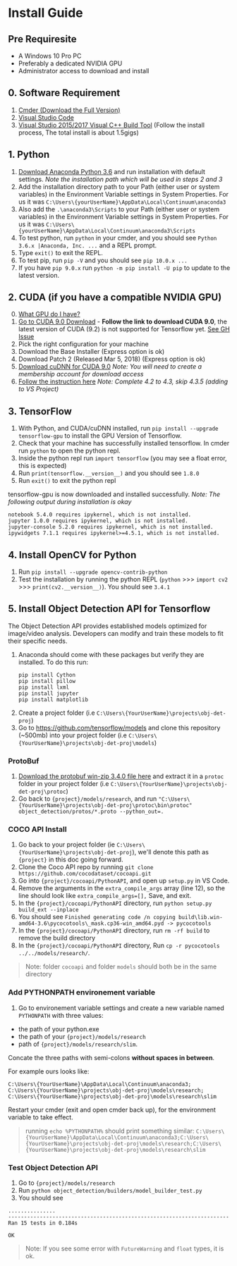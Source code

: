 # Install Guide

## Pre Requiresite
* A Windows 10 Pro PC
* Preferably a dedicated NVIDIA GPU
* Administrator access to download and install

## 0. Software Requirement
1. [Cmder (Download the Full Version)](http://cmder.net/)
2. [Visual Studio Code](https://code.visualstudio.com/)
3. [Visual Studio 2015/2017 Visual C++ Build Tool](https://www.visualstudio.com/thank-you-downloading-visual-studio/?sku=BuildTools&rel=15) (Follow the install process, The total install is about 1.5gigs)

## 1. Python
1. [Download Anaconda Python 3.6](https://www.anaconda.com/download/) and run installation with default settings. _Note the installation path which will be used in steps 2 and 3_
2. Add the installation directory path to your Path (either user or system variables) in the Environment Variable settings in System Properties. For us it was `C:\Users\{yourUserName}\AppData\Local\Continuum\anaconda3`
3. Also add the `.\anaconda3\Scripts` to your Path (either user or system variables) in the Environment Variable settings in System Properties. For us it was `C:\Users\{yourUserName}\AppData\Local\Continuum\anaconda3\Scripts`
4. To test python, run `python` in your cmder, and you should see `Python 3.6.x |Anaconda, Inc. ...` and a REPL prompt. 
5. Type `exit()` to exit the REPL.
6. To test pip, run `pip -V` and you should see `pip 10.0.x ...`
7. If you have `pip 9.0.x` run `python -m pip install -U pip` to update to the latest version.

## 2. CUDA (if you have a compatible NVIDIA GPU)
0. [What GPU do I have?](https://help.sketchup.com/en/article/36253)
1. [Go to CUDA 9.0 Download](https://developer.nvidia.com/cuda-90-download-archive) - **Follow the link to download CUDA 9.0**, the latest version of CUDA (9.2) is not supported for Tensorflow yet. [See GH Issue](https://github.com/tensorflow/tensorflow/issues/18906)
2. Pick the right configuration for your machine
3. Download the Base Installer (Express option is ok)
4. Download Patch 2 (Released Mar 5, 2018) (Express option is ok)
5. [Download cuDNN for CUDA 9.0](https://developer.nvidia.com/rdp/cudnn-download) _Note: You will need to create a membership account for download access_
6. [Follow the instruction here](https://docs.nvidia.com/deeplearning/sdk/cudnn-install/index.html#download-windows) _Note: Complete 4.2 to 4.3, skip 4.3.5 (adding to VS Project)_

## 3. TensorFlow
1. With Python, and CUDA/cuDNN installed, run `pip install --upgrade tensorflow-gpu` to install the GPU Version of Tensorflow.
2. Check that your machine has successfully installed tensorflow. In cmder run `python` to open the python repl.
3. Inside the python repl run `import tensorflow` (you may see a float error, this is expected)
4. Run `print(tensorflow.__version__)` and you should see `1.8.0`
5. Run `exit()` to exit the python repl

tensorflow-gpu is now downloaded and installed successfully. _Note: The following output during installation is okay_

```
notebook 5.4.0 requires ipykernel, which is not installed.
jupyter 1.0.0 requires ipykernel, which is not installed.
jupyter-console 5.2.0 requires ipykernel, which is not installed.
ipywidgets 7.1.1 requires ipykernel>=4.5.1, which is not installed.
```

## 4. Install OpenCV for Python
1. Run `pip install --upgrade opencv-contrib-python`
2. Test the installation by running the python REPL (`python` >>> `import cv2` >>> `print(cv2.__version__)`).  You should see `3.4.1`

## 5. Install Object Detection API for Tensorflow
The Object Detection API provides established models optimized for image/video analysis.
Developers can modify and train these models to fit their specific needs.

1. Anaconda should come with these packages but verify they are installed. To do this run:
      ```
      pip install Cython
      pip install pillow
      pip install lxml
      pip install jupyter
      pip install matplotlib
      ```
2. Create a project folder (i.e `C:\Users\{YourUserName}\projects\obj-det-proj`)
3. Go to https://github.com/tensorflow/models and clone this repository (~500mb) into your project folder (i.e `C:\Users\{YourUserName}\projects\obj-det-proj\models`)

### ProtoBuf
1. [Download the protobuf win-zip 3.4.0 file here](https://github.com/google/protobuf/releases/download/v3.4.0/protoc-3.4.0-win32.zip) and extract it in a `protoc` folder in your project folder (i.e `C:\Users\{YourUserName}\projects\obj-det-proj\protoc`)
2. Go back to `{project}/models/research`, and run `"C:\Users\{YourUserName}\projects\obj-det-proj\protoc\bin\protoc" object_detection/protos/*.proto --python_out=.`

### COCO API Install
1. Go back to your project folder (ie `C:\Users\{YourUserName}\projects\obj-det-proj`), we'll denote this path as `{project}` in this doc going forward.
2. Clone the Coco API repo by running `git clone https://github.com/cocodataset/cocoapi.git`
3. Go into `{project}/cocoapi/PythonAPI`, and open up `setup.py` in VS Code.
4. Remove the arguments in the `extra_compile_args` array (line 12), so the line should look like `extra_compile_args=[],` Save, and exit.
5. In the `{project}/cocoapi/PythonAPI` directory, run `python setup.py build_ext --inplace`
6. You should see `Finished generating code /n copying build\lib.win-amd64-3.6\pycocotools\_mask.cp36-win_amd64.pyd -> pycocotools`
7. In the `{project}/cocoapi/PythonAPI` directory, run `rm -rf build` to remove the build directory
8. In the `{project}/cocoapi/PythonAPI` directory, Run `cp -r pycocotools ../../models/research/`.
> Note: folder `cocoapi` and folder `models` should both be in the same directory

### Add PYTHONPATH environement variable
1. Go to environement variable settings and create a new variable named `PYTHONPATH`  with three values:
  * the path of your python.exe
  * the path of your `{project}/models/research`
  * path of `{project}/models/research/slim`.
  
  Concate the three paths with semi-colons **without spaces in between**.

  For example ours looks like: 
  ```
  C:\Users\{YourUserName}\AppData\Local\Continuum\anaconda3;
  C:\Users\{YourUserName}\projects\obj-det-proj\models\research;
  C:\Users\{YourUserName}\projects\obj-det-proj\models\research\slim
  ```
Restart your cmder (exit and open cmder back up), for the environment variable to take effect.
> running `echo %PYTHONPATH%` should print something similar:
`C:\Users\{YourUserName}\AppData\Local\Continuum\anaconda3;C:\Users\{YourUserName}\projects\obj-det-proj\models\research;C:\Users\{YourUserName}\projects\obj-det-proj\models\research\slim`

### Test Object Detection API
1. Go to `{project}/models/research`
2. Run `python object_detection/builders/model_builder_test.py`
3. You should see
```
...............
----------------------------------------------------------------------
Ran 15 tests in 0.184s

OK
```
> Note: If you see some error with `FutureWarning` and `float` types, it is ok.
